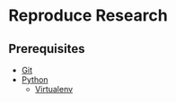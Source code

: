 # Reproduce Research

## Prerequisites

- [Git](https://git-scm.com/)
- [Python](https://www.python.org/)
    - [Virtualenv](https://pypi.org/project/virtualenv/)
